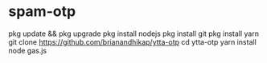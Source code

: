 # spam-otp

pkg update && pkg upgrade
pkg install nodejs
pkg install git
pkg install yarn
git clone https://github.com/brianandhikap/ytta-otp
cd ytta-otp
yarn install
node gas.js